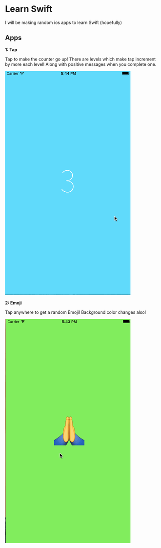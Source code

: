 # Learn Swift

I will be making random ios apps to learn Swift (hopefully)

## Apps

**1: Tap**

Tap to make the counter go up!
There are levels which make tap increment by more each level!
Along with positive messages when you complete one.

![](/TapCounter/TapCounter.gif)

**2: Emoji**

Tap anywhere to get a random Emoji!
Background color changes also!

![](/RandomEmoji/EmojiGen.gif)
